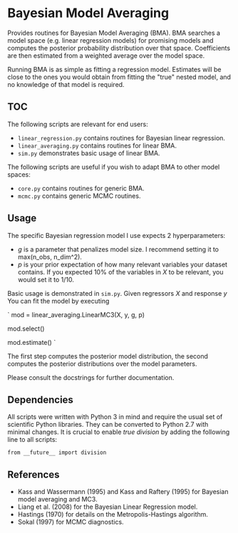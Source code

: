 Bayesian Model Averaging
========================

Provides routines for Bayesian Model Averaging (BMA). BMA searches a model space (e.g. linear regression models) for promising models and computes the posterior probability distribution over that space. Coefficients are then estimated from a weighted average over the model space.

Running BMA is as simple as fitting a regression model. Estimates will be close to the ones you would obtain from fitting the "true" nested model, and no knowledge of that model is required.


TOC
---

The following scripts are relevant for end users:
- `linear_regression.py` contains routines for Bayesian linear regression.
- `linear_averaging.py` contains routines for linear BMA.
- `sim.py` demonstrates basic usage of linear BMA.

The following scripts are useful if you wish to adapt BMA to other model spaces:
- `core.py` contains routines for generic BMA.
- `mcmc.py` contains generic MCMC routines.


Usage
-----

The specific Bayesian regression model I use expects 2 hyperparameters:
- *g* is a parameter that penalizes model size. I recommend setting it to max(n_obs, n_dim^2).
- *p* is your prior expectation of how many relevant variables your dataset contains. If you expected 10% of the variables in *X* to be relevant, you would set it to 1/10.

Basic usage is demonstrated in `sim.py`. Given regressors *X* and response *y* You can fit the model by executing

`
mod = linear_averaging.LinearMC3(X, y, g, p)

mod.select()

mod.estimate()
`

The first step computes the posterior model distribution, the second computes the posterior distributions over the model parameters.

Please consult the docstrings for further documentation.


Dependencies
-------------

All scripts were written with Python 3 in mind and require the usual set of scientific Python libraries. They can be converted to Python 2.7 with minimal changes. It is crucial to enable *true division* by adding the following line to all scripts:

`
from __future__ import division
`


References
----------

- Kass and Wassermann (1995) and Kass and Raftery (1995) for Bayesian model averaging and MC3.
- Liang et al. (2008) for the Bayesian Linear Regression model.
- Hastings (1970) for details on the Metropolis-Hastings algorithm.
- Sokal (1997) for MCMC diagnostics.